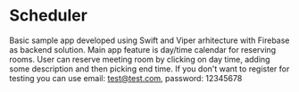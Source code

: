 # Scheduler
Basic sample app developed using Swift and Viper arhitecture with Firebase as backend solution. 
Main app feature is day/time calendar for reserving rooms. User can reserve meeting room by clicking on day time, adding some description and then picking end time.
If you don't want to register for testing you can use email: test@test.com, password: 12345678
